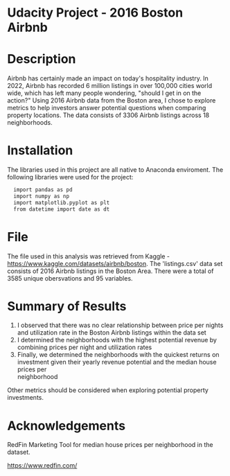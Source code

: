 # Udacity Project - 2016 Boston Airbnb

# Description

Airbnb has certainly made an impact on today's hospitality industry. In 2022, Airbnb has recorded 6 million listings in over 100,000 cities world wide, which has left many people wondering, "should I get in on the action?"
Using 2016 Airbnb data from the Boston area, I chose to explore metrics to help investors answer potential questions when comparing property locations. The data consists of 3306 Airbnb listings across 18 neighborhoods.

# Installation  
  The libraries used in this project are all native to Anaconda enviroment. The following libraries were used for the project:
```bash
  import pandas as pd
  import numpy as np
  import matplotlib.pyplot as plt
  from datetime import date as dt
```

# File
 
  The file used in this analysis was retrieved from Kaggle - https://www.kaggle.com/datasets/airbnb/boston.
  The 'listings.csv' data set consists of 2016 Airbnb listings in the Boston Area. There were a total of 3585 unique obersvations and 95 variables.
  
# Summary of Results
1. I observed that there was no clear relationship between price per nights and utilization rate in the Boston Airbnb listings within the data set 
2. I determined the neighborhoods with the highest potential revenue by combining prices per night and utilization rates
3. Finally, we determined the neighborhoods with the quickest returns on investment given their yearly revenue potential and the median house prices per      
       neighborhood

Other metrics should be considered when exploring potential property investments.
# Acknowledgements
  RedFin Marketing Tool for median house prices per neighborhood in the dataset.
  
  https://www.redfin.com/
  
  
